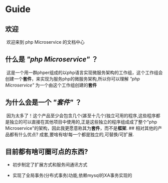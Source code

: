 # Guide

## 欢迎

 欢迎来到 php Microservice 的文档中心

## 什么是 *"php Microservice"* ？

 这是一个用一群phper组成的以php语言实现微服务架构的工作组，这个工作组会创建一个**套件**，来实现为服务php的微服务架构,所以你可以理解 *"php Microservice"* 为一个由这个工作组创建的**套件**

## 为什么会是一个 *"套件"* ？

 因为太多了！这个产品至少会包含几个(甚至十几个)独立可用的程序,这些程序都是独立的可以直接在其他项目中使用的,正是这些独立的程序组成成了整个"php Microservice"的架构，因此我更愿意称其为**套件**，而不是**框架**. ## 相对其他的产品都有什么优点? 成套,要啥有啥!每一个都是独立的,可替换/可扩展.

## 目前都有啥可圈可点的东西?

- 初步制定了扩展方式和服务间通讯方式
- 实现了全局事务(分布式事务)功能,依赖mysql的XA事务实现的
    
     
